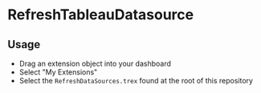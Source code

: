 # RefreshTableauDatasource
 
## Usage
- Drag an extension object into your dashboard
- Select "My Extensions"
- Select the `RefreshDataSources.trex` found at the root of this repository
